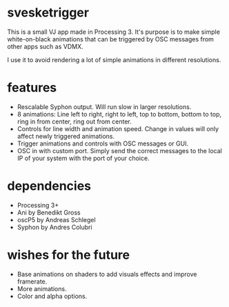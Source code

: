 # svesketrigger
This is a small VJ app made in Processing 3. It's purpose is to make simple white-on-black animations that can be triggered by OSC messages from other apps such as VDMX.

I use it to avoid rendering a lot of simple animations in different resolutions.

# features
- Rescalable Syphon output. Will run slow in larger resolutions.
- 8 animations: Line left to right, right to left, top to bottom, bottom to top, ring in from center, ring out from center.
- Controls for line width and animation speed. Change in values will only affect newly triggered animations.
- Trigger animations and controls with OSC messages or GUI.
- OSC in with custom port. Simply send the correct messages to the local IP of your system with the port of your choice.

# dependencies
- Processing 3+
- Ani by Benedikt Gross
- oscP5 by Andreas Schlegel
- Syphon by Andres Colubri

# wishes for the future
- Base animations on shaders to add visuals effects and improve framerate.
- More animations.
- Color and alpha options.
